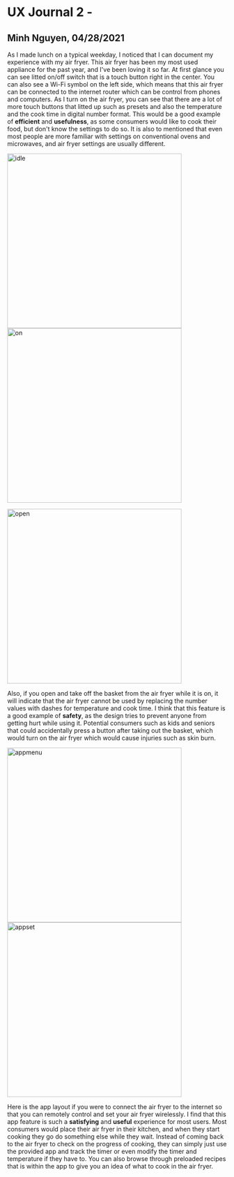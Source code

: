 # UX Journal 2 - 

## Minh Nguyen, 04/28/2021

As I made lunch on a typical weekday, I noticed that I can document my experience with my air fryer. This air fryer has been my most used appliance for the past year, and I've been loving it so far. At first glance you can see litted on/off switch that is a touch button right in the center. You can also see a Wi-Fi symbol on the left side, which means that this air fryer can be connected to the internet router which can be control from phones and computers. As I turn on the air fryer, you can see that there are a lot of more touch buttons that litted up such as presets and also the temperature and the cook time in digital number format. This would be a good example of **efficient** and **usefulness**, as some consumers would like to cook their food, but don't know the settings to do so. It is also to mentioned that even most people are more familiar with settings on conventional ovens and microwaves, and air fryer settings are usually different.

<img src="idle.jpg" alt="idle" width="400"/> <img src="on.jpg" alt="on" width="400"/>

<img src="open.jpg" alt="open" width="400"/>


Also, if you open and take off the basket from the air fryer while it is on, it will indicate that the air fryer cannot be used by replacing the number values with dashes for temperature and cook time. I think that this feature is a good example of **safety**, as the design tries to prevent anyone from getting hurt while using it. Potential consumers such as kids and seniors that could accidentally press a button after taking out the basket, which would turn on the air fryer which would cause injuries such as skin burn. 


<img src="appmenu.PNG" alt="appmenu" width="400"/> <img src="appset.PNG" alt="appset" width="400"/>

Here is the app layout if you were to connect the air fryer to the internet so that you can remotely control and set your air fryer wirelessly. I find that this app feature is such a **satisfying** and **useful** experience for most users. Most consumers would place their air fryer in their kitchen, and when they start cooking they go do something else while they wait. Instead of coming back to the air fryer to check on the progress of cooking, they can simply just use the provided app and track the timer or even modify the timer and temperature if they have to. You can also browse through preloaded recipes that is within the app to give you an idea of what to cook in the air fryer.
